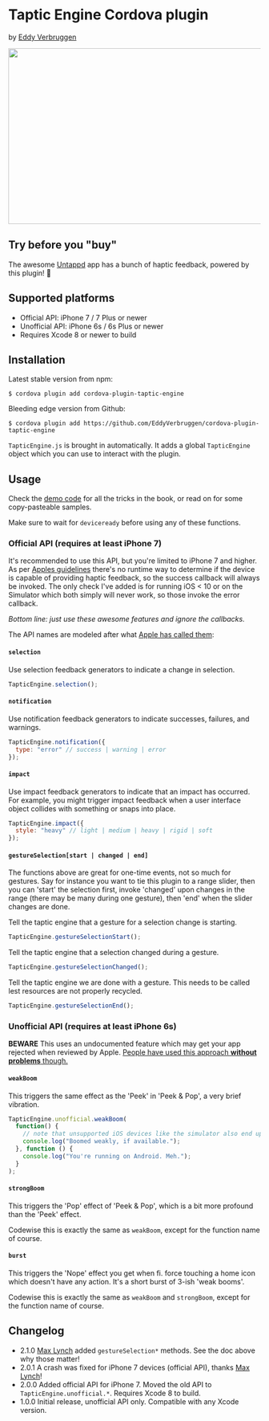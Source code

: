 # Taptic Engine Cordova plugin
by [Eddy Verbruggen](http://twitter.com/eddyverbruggen)

<img src="https://raw.githubusercontent.com/EddyVerbruggen/cordova-plugin-taptic-engine/master/taptic-6s-plus.jpg" width="541px" height="350px"/>

## Try before you "buy"
The awesome [Untappd](https://itunes.apple.com/nl/app/untappd-discover-beer/id449141888?mt=8) app has a bunch of haptic feedback, powered by this plugin! 🍻

## Supported platforms
* Official API: iPhone 7 / 7 Plus or newer
* Unofficial API: iPhone 6s / 6s Plus or newer
* Requires Xcode 8 or newer to build

## Installation

Latest stable version from npm:
```
$ cordova plugin add cordova-plugin-taptic-engine
```

Bleeding edge version from Github:
```
$ cordova plugin add https://github.com/EddyVerbruggen/cordova-plugin-taptic-engine
```

`TapticEngine.js` is brought in automatically.
It adds a global `TapticEngine` object which you can use to interact with the plugin.

## Usage

Check the [demo code](demo/index.html) for all the tricks in the book, or read on for some copy-pasteable samples.

Make sure to wait for `deviceready` before using any of these functions.

### Official API (requires at least iPhone 7)
It's recommended to use this API, but you're limited to iPhone 7 and higher.
As per [Apples guidelines](https://developer.apple.com/reference/uikit/uifeedbackgenerator)
there's no runtime way to determine if the device is capable of providing haptic feedback,
so the success callback will always be invoked. The only check I've added is for running
iOS < 10 or on the Simulator which both simply will never work, so those invoke the error callback.

_Bottom line: just use these awesome features and ignore the callbacks._

The API names are modeled after what [Apple has called them](https://developer.apple.com/reference/uikit/uifeedbackgenerator):

#### `selection`
Use selection feedback generators to indicate a change in selection.

```js
TapticEngine.selection();
```

#### `notification`
Use notification feedback generators to indicate successes, failures, and warnings.

```js
TapticEngine.notification({
  type: "error" // success | warning | error
});
```

#### `impact`
Use impact feedback generators to indicate that an impact has occurred.
For example, you might trigger impact feedback when a user interface object
collides with something or snaps into place.

```js
TapticEngine.impact({
  style: "heavy" // light | medium | heavy | rigid | soft
});
```

#### `gestureSelection[start | changed | end]`
The functions above are great for one-time events, not so much for gestures.
Say for instance you want to tie this plugin to a range slider, then you can
'start' the selection first, invoke 'changed' upon changes in the range (there may
be many during one gesture), then 'end' when the slider changes are done.

Tell the taptic engine that a gesture for a selection change is starting.

```js
TapticEngine.gestureSelectionStart();
```

Tell the taptic engine that a selection changed during a gesture.

```js
TapticEngine.gestureSelectionChanged();
```

Tell the taptic engine we are done with a gesture. This needs to be called lest resources are not properly recycled.

```js
TapticEngine.gestureSelectionEnd();
```

### Unofficial API (requires at least iPhone 6s)
__BEWARE__ This uses an undocumented feature which may get your app rejected when reviewed by Apple.
[People have used this approach __without problems__ though.](http://stackoverflow.com/questions/32526868/taptic-in-ios-9)

#### `weakBoom`
This triggers the same effect as the 'Peek' in 'Peek & Pop', a very brief vibration.

```js
TapticEngine.unofficial.weakBoom(
  function() {
    // note that unsupported iOS devices like the simulator also end up here, at the moment
    console.log("Boomed weakly, if available.");
  }, function () {
    console.log("You're running on Android. Meh.");
  }
);
```

#### `strongBoom`
This triggers the 'Pop' effect of 'Peek & Pop', which is a bit more profound than the 'Peek' effect.

Codewise this is exactly the same as `weakBoom`, except for the function name of course.

#### `burst`
This triggers the 'Nope' effect you get when fi. force touching a home icon which doesn't have any action. It's a short burst of 3-ish 'weak booms'.

Codewise this is exactly the same as `weakBoom` and `strongBoom`, except for the function name of course.

## Changelog
* 2.1.0  [Max Lynch](https://github.com/mlynch) added `gestureSelection*` methods. See the doc above why those matter!
* 2.0.1  A crash was fixed for iPhone 7 devices (official API), thanks [Max Lynch](https://github.com/mlynch)!
* 2.0.0  Added official API for iPhone 7. Moved the old API to `TapticEngine.unofficial.*`. Requires Xcode 8 to build.
* 1.0.0  Initial release, unofficial API only. Compatible with any Xcode version.

